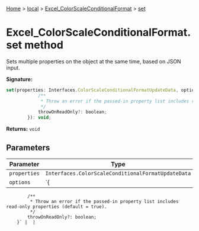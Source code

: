 [Home](./index) &gt; [local](local.md) &gt; [Excel\_ColorScaleConditionalFormat](local.excel_colorscaleconditionalformat.md) &gt; [set](local.excel_colorscaleconditionalformat.set.md)

# Excel\_ColorScaleConditionalFormat.set method

Sets multiple properties on the object at the same time, based on JSON input.

**Signature:**
```javascript
set(properties: Interfaces.ColorScaleConditionalFormatUpdateData, options?: {
            /**
             * Throw an error if the passed-in property list includes read-only properties (default = true).
             */
            throwOnReadOnly?: boolean;
        }): void;
```
**Returns:** `void`

## Parameters

|  Parameter | Type | Description |
|  --- | --- | --- |
|  `properties` | `Interfaces.ColorScaleConditionalFormatUpdateData` |  |
|  `options` | `{
            /**
             * Throw an error if the passed-in property list includes read-only properties (default = true).
             */
            throwOnReadOnly?: boolean;
        }` |  |

